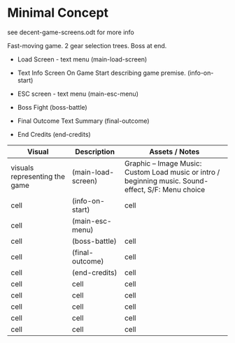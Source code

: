 # Minimal Concept

see decent-game-screens.odt for more info

Fast-moving game. 2 gear selection trees. Boss at end.


* Load Screen - text menu 	(main-load-screen)

* Text Info Screen On Game Start describing game premise. (info-on-start)

* ESC screen - text menu (main-esc-menu)

* Boss Fight (boss-battle)

* Final Outcome Text Summary (final-outcome)


* End Credits (end-credits)




| Visual | Description | Assets / Notes |
| ------ | ------ | ------ |
| visuals representing the game| (main-load-screen) | Graphic – Image  Music: Custom Load music or intro / beginning music. Sound-effect, S/F: Menu choice  |
| cell | (info-on-start) | cell |
| cell | (main-esc-menu)|| cell |
| cell | (boss-battle) | cell |
| cell | (final-outcome) | cell |
| cell | (end-credits) | cell |
| cell | cell | cell |
| cell | cell | cell |
| cell | cell | cell |
| cell | cell | cell |
| cell | cell | cell |
